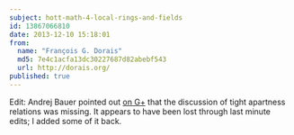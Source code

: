 ```yaml
---
subject: hott-math-4-local-rings-and-fields
id: 13867066810
date: 2013-12-10 15:18:01
from:
  name: "François G. Dorais"
  md5: 7e4c1acfa13dc30227687d82abebf543
  url: http://dorais.org/
published: true
---
```

Edit: Andrej Bauer pointed out [on G+](https://plus.google.com/110930549217362212976/posts/UsvuGoaRAcG) that the discussion of tight apartness relations was missing. It appears to have been lost through last minute edits; I added some of it back.
